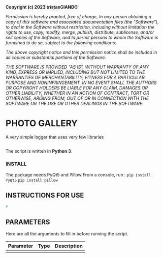 **Copyright (c) 2023 tristanGIANDO**

*Permission is hereby granted, free of charge, to any person obtaining a copy*
*of this software and associated documentation files (the "Software"), to deal*
*in the Software without restriction, including without limitation the rights*
*to use, copy, modify, merge, publish, distribute, sublicense, and/or sell*
*copies of the Software, and to permit persons to whom the Software is*
*furnished to do so, subject to the following conditions:*

*The above copyright notice and this permission notice shall be included in all*
*copies or substantial portions of the Software.*

*THE SOFTWARE IS PROVIDED "AS IS", WITHOUT WARRANTY OF ANY KIND, EXPRESS OR*
*IMPLIED, INCLUDING BUT NOT LIMITED TO THE WARRANTIES OF MERCHANTABILITY,*
*FITNESS FOR A PARTICULAR PURPOSE AND NONINFRINGEMENT. IN NO EVENT SHALL THE*
*AUTHORS OR COPYRIGHT HOLDERS BE LIABLE FOR ANY CLAIM, DAMAGES OR OTHER*
*LIABILITY, WHETHER IN AN ACTION OF CONTRACT, TORT OR OTHERWISE, ARISING FROM,*
*OUT OF OR IN CONNECTION WITH THE SOFTWARE OR THE USE OR OTHER DEALINGS IN THE*
*SOFTWARE.*

# PHOTO GALLERY
A very simple logger that uses very few libraries

##
The script is written in **Python 3**.

### INSTALL
The package needs PyQt5 and Pillow
From a console, run :
`pip install PyQt5`
`pip install pillow`

## INSTRUCTIONS FOR USE
```py
#
```

## PARAMETERS
Here are all the arguments to fill in before running the script.

|         Parameter           |   Type    |                                      Description                                     |
|:---------------------------:|:---------:|--------------------------------------------------------------------------------------|
|                             |           |                                                                                      |